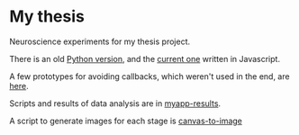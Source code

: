 # My thesis

Neuroscience experiments for my thesis project.

There is an old [Python version](python-circles/README.md), and the [current one](myapp/README.md) written in Javascript.

A few prototypes for avoiding callbacks, which weren't used in the end, are [here](python-workflow/README.md).

Scripts and results of data analysis are in [myapp-results](myapp-results/README.md).

A script to generate images for each stage is [canvas-to-image](canvas-to-image/README.md)